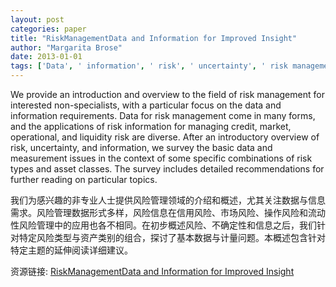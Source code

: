 ```yaml
---
layout: post
categories: paper
title: "RiskManagementData and Information for Improved Insight"
author: "Margarita Brose"
date: 2013-01-01
tags: ['Data', ' information', ' risk', ' uncertainty', ' risk management', ' risk measurement', ' market risk', ' credit risk', ' operational risk', ' liquidity risk']
---
```


We provide an introduction and overview to the field of risk management for interested non-specialists, with a particular focus on the data and information requirements. Data for risk management come in many forms, and the applications of risk information for managing credit, market, operational, and liquidity risk are diverse. After an introductory overview of risk, uncertainty, and information, we survey the basic data and measurement issues in the context of some specific combinations of risk types and asset classes. The survey includes detailed recommendations for further reading on particular topics.

我们为感兴趣的非专业人士提供风险管理领域的介绍和概述，尤其关注数据与信息需求。风险管理数据形式多样，风险信息在信用风险、市场风险、操作风险和流动性风险管理中的应用也各不相同。在初步概述风险、不确定性和信息之后，我们针对特定风险类型与资产类别的组合，探讨了基本数据与计量问题。本概述包含针对特定主题的延伸阅读详细建议。

资源链接: [RiskManagementData and Information for Improved Insight](https://papers.ssrn.com/sol3/papers.cfm?abstract_id=2195031)
